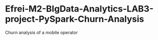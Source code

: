 # Efrei-M2-BIgData-Analytics-LAB3-project-PySpark-Churn-Analysis
Churn analysis of a mobile operator 
